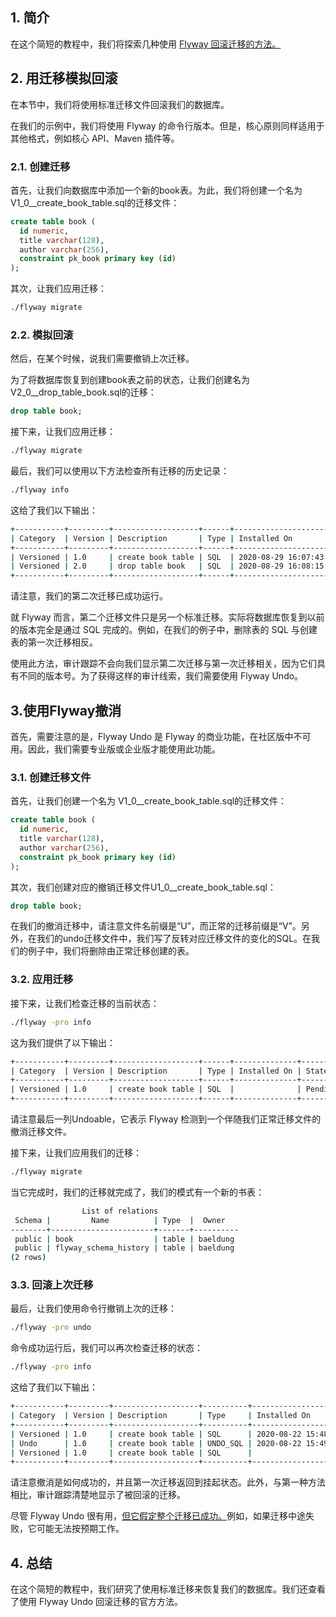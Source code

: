 ## 1. 简介

在这个简短的教程中，我们将探索几种使用 [Flyway 回滚迁移的方法。](https://www.baeldung.com/database-migrations-with-flyway)

## 2. 用迁移模拟回滚

在本节中，我们将使用标准迁移文件回滚我们的数据库。

在我们的示例中，我们将使用 Flyway 的命令行版本。但是，核心原则同样适用于其他格式，例如核心 API、Maven 插件等。

### 2.1. 创建迁移

首先，让我们向数据库中添加一个新的book表。为此，我们将创建一个名为 V1_0__create_book_table.sql的迁移文件：

```sql
create table book (
  id numeric,
  title varchar(128),
  author varchar(256),
  constraint pk_book primary key (id)
);
```

其次，让我们应用迁移：

```bash
./flyway migrate
```

### 2.2. 模拟回滚

然后，在某个时候，说我们需要撤销上次迁移。

为了将数据库恢复到创建book表之前的状态，让我们创建名为 V2_0__drop_table_book.sql的迁移：

```sql
drop table book;
```

接下来，让我们应用迁移：

```bash
./flyway migrate
```

最后，我们可以使用以下方法检查所有迁移的历史记录：

```bash
./flyway info
```

这给了我们以下输出：

```bash
+-----------+---------+-------------------+------+---------------------+---------+
| Category  | Version | Description       | Type | Installed On        | State   |
+-----------+---------+-------------------+------+---------------------+---------+
| Versioned | 1.0     | create book table | SQL  | 2020-08-29 16:07:43 | Success |
| Versioned | 2.0     | drop table book   | SQL  | 2020-08-29 16:08:15 | Success |
+-----------+---------+-------------------+------+---------------------+---------+
```

请注意，我们的第二次迁移已成功运行。

就 Flyway 而言，第二个迁移文件只是另一个标准迁移。实际将数据库恢复到以前的版本完全是通过 SQL 完成的。例如，在我们的例子中，删除表的 SQL 与创建表的第一次迁移相反。

使用此方法，审计跟踪不会向我们显示第二次迁移与第一次迁移相关，因为它们具有不同的版本号。为了获得这样的审计线索，我们需要使用 Flyway Undo。

## 3.使用Flyway撤消

首先，需要注意的是，Flyway Undo 是 Flyway 的商业功能，在社区版中不可用。因此，我们需要专业版或企业版才能使用此功能。

### 3.1. 创建迁移文件

首先，让我们创建一个名为 V1_0__create_book_table.sql的迁移文件：

```sql
create table book (
  id numeric,
  title varchar(128),
  author varchar(256),
  constraint pk_book primary key (id)
);
```

其次，我们创建对应的撤销迁移文件U1_0__create_book_table.sql：

```sql
drop table book;
```

在我们的撤消迁移中，请注意文件名前缀是“U”，而正常的迁移前缀是“V”。另外，在我们的undo迁移文件中，我们写了反转对应迁移文件的变化的SQL。在我们的例子中，我们将删除由正常迁移创建的表。

### 3.2. 应用迁移

接下来，让我们检查迁移的当前状态：

```bash
./flyway -pro info
```

这为我们提供了以下输出：

```bash
+-----------+---------+-------------------+------+--------------+---------+----------+
| Category  | Version | Description       | Type | Installed On | State   | Undoable |
+-----------+---------+-------------------+------+--------------+---------+----------+
| Versioned | 1.0     | create book table | SQL  |              | Pending | Yes      |
+-----------+---------+-------------------+------+--------------+---------+----------+

```

请注意最后一列Undoable，它表示 Flyway 检测到一个伴随我们正常迁移文件的撤消迁移文件。

接下来，让我们应用我们的迁移：

```bash
./flyway migrate
```

当它完成时，我们的迁移就完成了，我们的模式有一个新的书表：

```bash
                List of relations
 Schema |         Name          | Type  |  Owner   
--------+-----------------------+-------+----------
 public | book                  | table | baeldung
 public | flyway_schema_history | table | baeldung
(2 rows)

```

### 3.3. 回滚上次迁移

最后，让我们使用命令行撤销上次的迁移：

```bash
./flyway -pro undo
```

命令成功运行后，我们可以再次检查迁移的状态：

```bash
./flyway -pro info
```

这给了我们以下输出：

```bash
+-----------+---------+-------------------+----------+---------------------+---------+----------+
| Category  | Version | Description       | Type     | Installed On        | State   | Undoable |
+-----------+---------+-------------------+----------+---------------------+---------+----------+
| Versioned | 1.0     | create book table | SQL      | 2020-08-22 15:48:00 | Undone  |          |
| Undo      | 1.0     | create book table | UNDO_SQL | 2020-08-22 15:49:47 | Success |          |
| Versioned | 1.0     | create book table | SQL      |                     | Pending | Yes      |
+-----------+---------+-------------------+----------+---------------------+---------+----------+
```

请注意撤消是如何成功的，并且第一次迁移返回到挂起状态。此外，与第一种方法相比，审计跟踪清楚地显示了被回滚的迁移。

尽管 Flyway Undo 很有用，[但它假定整个迁移已成功。](https://flywaydb.org/documentation/command/undo)例如，如果迁移中途失败，它可能无法按预期工作。

## 4. 总结

在这个简短的教程中，我们研究了使用标准迁移来恢复我们的数据库。我们还查看了使用 Flyway Undo 回滚迁移的官方方法。